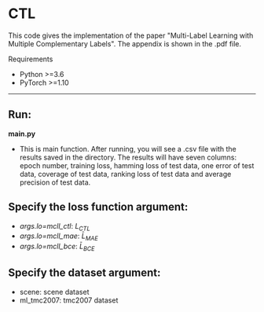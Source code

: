  # CTL

 This code gives the implementation  of the paper "Multi-Label Learning with Multiple Complementary Labels". The appendix is shown in the .pdf file.

 Requirements
- Python >=3.6
- PyTorch >=1.10

---
## Run:
**main.py**
- This is main function. After running, you will see a .csv file with the results saved in the directory.
The results will have seven columns: epoch number, training loss, hamming loss of test data, one error of test data,
coverage of test data, ranking loss of test data and average precision of test data.

## Specify the loss function argument:
- *args.lo=mcll_ctl*: $L_{CTL}$
- *args.lo=mcll_mae*: $\bar{L}_{MAE}$
- *args.lo=mcll_bce*: $\bar{L}_{BCE}$
## Specify the dataset argument:
- scene: scene dataset
- ml_tmc2007: tmc2007 dataset
